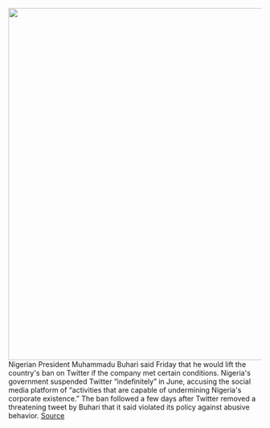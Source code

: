 <img src='https://cdn.vox-cdn.com/thumbor/ev8v3NBJVjFN7FRib8vzs3la9oY=/0x0:2040x1360/1200x800/filters:focal(857x517:1183x843)/cdn.vox-cdn.com/uploads/chorus_image/image/69936902/acastro_200715_1777_twitter_0002.0.0.jpg' width='700px' /><br/>
Nigerian President Muhammadu Buhari said Friday that he would lift the country's ban on Twitter if the company met certain conditions. Nigeria's government suspended Twitter “indefinitely” in June, accusing the social media platform of “activities that are capable of undermining Nigeria's corporate existence.” The ban followed a few days after Twitter removed a threatening tweet by Buhari that it said violated its policy against abusive behavior.
<a href='https://www.theverge.com/2021/10/1/22704072/nigeria-twitter-ban-lift-conditions-africa'> Source <a/>
